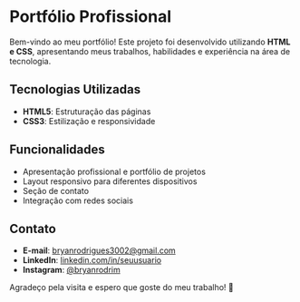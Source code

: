 # Portfólio Profissional

Bem-vindo ao meu portfólio! Este projeto foi desenvolvido utilizando **HTML e CSS**, apresentando meus trabalhos, habilidades e experiência na área de tecnologia.

## Tecnologias Utilizadas
- **HTML5**: Estruturação das páginas
- **CSS3**: Estilização e responsividade

## Funcionalidades
- Apresentação profissional e portfólio de projetos
- Layout responsivo para diferentes dispositivos
- Seção de contato
- Integração com redes sociais

## Contato
- **E-mail**: bryanrodrigues3002@gmail.com
- **LinkedIn**: [linkedin.com/in/seuusuario]([https://linkedin.com/in/seuusuario](https://www.linkedin.com/notifications/?filter=all](https://www.linkedin.com/in/bryan-rodrigu4368br34/)))
- **Instagram**: [@bryanrodrim](https://instagram.com/bryanrodrim)

Agradeço pela visita e espero que goste do meu trabalho! 🚀

